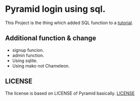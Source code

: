 
# Pyramid login using sql.

This Project is the thing which added SQL function to a [tutorial](https://github.com/Pylons/pyramid/tree/1.3-branch/docs/tutorials/wiki2/src/authorization/>).

## Additional function & change
 
 * signup funcion.
 * admin function.
 * Using sqlite.
 * Using mako not Chameleon.
 

## LICENSE
  
  The license is based on LICENSE of Pyramid  basically.
  [LICENSE](https://github.com/pylonsproject-jp/pyramid/blob/doc-ja/LICENSE.txt)


